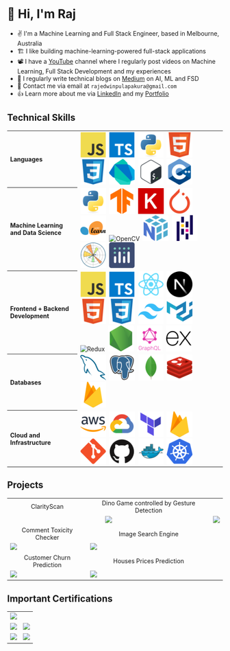 # 👋 Hi, I'm Raj

- ✌️ I'm a Machine Learning and Full Stack Engineer, based in Melbourne, Australia
- 🏗️ I like building machine-learning-powered full-stack applications
- 📽️ I have a [YouTube](https://www.youtube.com/@rajpulapakura9119) channel where I regularly post videos on Machine Learning, Full Stack Development and my experiences
- 📝 I regularly write technical blogs on [Medium](https://medium.com/@raj.pulapakura) on AI, ML and FSD 
- 📨 Contact me via email at `rajedwinpulapakura@gmail.com`
- 👍 Learn more about me via [LinkedIn](https://www.linkedin.com/in/rajpulapakura/) and my [Portfolio](https://www.rajpulapakura.com)

## Technical Skills

<table> 
  <tr>
    <th align="left">Languages</th>
    <td> 
      <img src="https://github.com/devicons/devicon/blob/master/icons/javascript/javascript-original.svg" title="JavaScript" alt="JavaScript" width="60" height="60"/>&nbsp;
      <img src="https://github.com/devicons/devicon/blob/master/icons/typescript/typescript-original.svg" title="TypeScript" alt="TypeScript" width="60" height="60"/>&nbsp;
        <img src="https://github.com/devicons/devicon/blob/master/icons/python/python-original.svg" title="Python3" alt="Python" width="60" height="60"/>&nbsp;
    <img src="https://github.com/devicons/devicon/blob/master/icons/html5/html5-original.svg" title="HTML" alt="HTML" width="60" height="60"/>&nbsp;
      <img src="https://github.com/devicons/devicon/blob/master/icons/css3/css3-original.svg" title="CSS" alt="CSS" width="60" height="60"/>&nbsp;
        <img src="https://github.com/devicons/devicon/blob/master/icons/dart/dart-original.svg" title="Dart" alt="Dart" width="60" height="60"/>&nbsp;
        <img src="https://github.com/devicons/devicon/blob/master/icons/bash/bash-original.svg" title="Bash" alt="Bash" width="60" height="60"/>&nbsp;
        <img src="https://github.com/devicons/devicon/blob/master/icons/cplusplus/cplusplus-original.svg" title="CSS" alt="CSS" width="60" height="60"/>&nbsp;
    </td>
  </tr>

  <tr>
    <th align="left">Machine Learning and Data Science</th>
    <td> 
      <img src="https://github.com/devicons/devicon/blob/master/icons/python/python-original.svg" title="Python" alt="Python" width="60" height="60"/>&nbsp;
      <img src="https://github.com/devicons/devicon/blob/master/icons/tensorflow/tensorflow-original.svg" title="TensorFlow" alt="TensorFlow" width="60" height="60"/>&nbsp;
      <img src="https://github.com/devicons/devicon/blob/master/icons/keras/keras-original.svg" title="Keras" alt="Keras" width="60" height="60"/>&nbsp;
      <img src="https://github.com/devicons/devicon/blob/master/icons/pytorch/pytorch-original.svg" title="PyTorch" alt="PyTorch" width="60" height="60"/>&nbsp;
      <img src="https://github.com/devicons/devicon/blob/master/icons/scikitlearn/scikitlearn-original.svg" title="Scikit-learn" alt="Scikit-learn" width="60" height="60"/>&nbsp;
      <img src="https://upload.wikimedia.org/wikipedia/commons/3/32/OpenCV_Logo_with_text_svg_version.svg" title="OpenCV" alt="OpenCV" width="60" height="60"/>&nbsp;
            <img src="https://github.com/devicons/devicon/blob/master/icons/numpy/numpy-original.svg" title="NumPy" alt="NumPy" width="60" height="60"/>&nbsp;
                  <img src="https://github.com/devicons/devicon/blob/master/icons/pandas/pandas-original.svg" title="Pandas" alt="Pandas" width="60" height="60"/>&nbsp;
                        <img src="https://github.com/devicons/devicon/blob/master/icons/matplotlib/matplotlib-original.svg" title="Matplotlib" alt="Matplotlib" width="60" height="60"/>&nbsp;
                        <img src="https://github.com/devicons/devicon/blob/master/icons/plotly/plotly-original.svg" title="Plotly" alt="Plotly" width="60" height="60"/>&nbsp;
    </td>
</tr>

<tr>
    <th align="left">Frontend + Backend Development</th>
    <td> 
      <img src="https://github.com/devicons/devicon/blob/master/icons/javascript/javascript-original.svg" title="JavaScript" alt="JavaScript" width="60" height="60"/>&nbsp;
      <img src="https://github.com/devicons/devicon/blob/master/icons/typescript/typescript-original.svg" title="TypeScript" alt="TypeScript" width="60" height="60"/>&nbsp;
      <img src="https://github.com/devicons/devicon/blob/master/icons/react/react-original.svg" title="React.js" alt="React.js" width="60" height="60"/>&nbsp;
      <img src="https://github.com/devicons/devicon/blob/master/icons/nextjs/nextjs-original.svg" title="Next.js" alt="Next.js" width="60" height="60"/>&nbsp;
      <img src="https://github.com/devicons/devicon/blob/master/icons/html5/html5-original.svg" title="HTML" alt="HTML" width="60" height="60"/>&nbsp;
      <img src="https://github.com/devicons/devicon/blob/master/icons/css3/css3-original.svg" title="CSS" alt="CSS" width="60" height="60"/>&nbsp;
      <img src="https://github.com/devicons/devicon/blob/master/icons/tailwindcss/tailwindcss-original.svg" title="Tailwind CSS" alt="Tailwind CSS" width="60" height="60"/>&nbsp;
      <img src="https://github.com/devicons/devicon/blob/master/icons/materialui/materialui-original.svg" title="Material UI" alt="Material UI" width="60" height="60"/>&nbsp;
      <img src="https://redux.js.org/img/redux.svg" title="Redux" alt="Redux" width="60" height="60"/>&nbsp;
      <img src="https://github.com/devicons/devicon/blob/master/icons/nodejs/nodejs-original.svg" title="Node.js" alt="Node.js" width="60" height="60"/>&nbsp;
      <img src="https://github.com/devicons/devicon/blob/master/icons/graphql/graphql-plain-wordmark.svg" title="GraphQL" alt="GraphQL" width="60" height="60"/>&nbsp;
      <img src="https://github.com/devicons/devicon/blob/master/icons/express/express-original.svg" title="Express.js" alt="Express.js" width="60" height="60"/>&nbsp;
    </td>
</tr>

<tr>
    <th align="left">Databases</th>
    <td> 
      <img src="https://github.com/devicons/devicon/blob/master/icons/mysql/mysql-original.svg" title="MySQL" alt="MySQL" width="60" height="60"/>&nbsp;
      <img src="https://github.com/devicons/devicon/blob/master/icons/postgresql/postgresql-original.svg" title="PostgreSQL" alt="PostgreSQL" width="60" height="60"/>&nbsp;
      <img src="https://github.com/devicons/devicon/blob/master/icons/mongodb/mongodb-original.svg" title="MongoDB" alt="MongoDB" width="60" height="60"/>&nbsp;
      <img src="https://github.com/devicons/devicon/blob/master/icons/redis/redis-original.svg" title="Redis" alt="Redis" width="60" height="60"/>&nbsp;
      <img src="https://github.com/devicons/devicon/blob/master/icons/firebase/firebase-original.svg" title="Firebase" alt="Firebase" width="60" height="60"/>&nbsp;
    </td>
</tr>

<tr>
    <th align="left">Cloud and Infrastructure</th>
    <td> 
      <img src="https://github.com/devicons/devicon/blob/master/icons/amazonwebservices/amazonwebservices-original-wordmark.svg" title="AWS" alt="AWS" width="60" height="60"/>&nbsp;
      <img src="https://github.com/devicons/devicon/blob/master/icons/googlecloud/googlecloud-original.svg" title="Google Cloud" alt="Google Cloud" width="60" height="60"/>&nbsp;
      <img src="https://github.com/devicons/devicon/blob/master/icons/terraform/terraform-original.svg" title="Terraform" alt="Terraform" width="60" height="60"/>&nbsp;
<img src="https://github.com/devicons/devicon/blob/master/icons/firebase/firebase-original.svg" title="Firebase" alt="Firebase" width="60" height="60"/>&nbsp;
      <img src="https://github.com/devicons/devicon/blob/master/icons/git/git-original.svg" title="Git" alt="Git" width="60" height="60"/>&nbsp;
      <img src="https://github.com/devicons/devicon/blob/master/icons/github/github-original.svg" title="GitHub" alt="GitHub" width="60" height="60"/>&nbsp;
      <img src="https://github.com/devicons/devicon/blob/master/icons/docker/docker-original.svg" title="Docker" alt="Docker" width="60" height="60"/>&nbsp;
      <img src="https://github.com/devicons/devicon/blob/master/icons/kubernetes/kubernetes-plain.svg" title="Kubernetes" alt="Kubernetes" width="60" height="60"/>&nbsp;
    </td>
</tr>

</table>
      
  
## Projects

<table border="0">
 <tr>
    <td align="center">ClarityScan</td>
    <td align="center">Dino Game controlled by Gesture Detection</td>
 </tr>
 <tr>
    <td colspan="2" align="center"><img src="https://github.com/raj-pulapakura/ClarityScan/assets/87762282/e56b9135-0c65-42d7-910c-a7bc4ead6615" /></td>
    <td colspan="2" align="center"><img src="https://github.com/raj-pulapakura/raj-pulapakura/assets/87762282/8939495e-86cf-4e88-b648-01fbad891a27" /></td>
 </tr>
   <tr>
    <td align="center">Comment Toxicity Checker</td>
    <td align="center">Image Search Engine</td>
 </tr>
 <tr>
    <td><img src="https://github.com/raj-pulapakura/raj-pulapakura/assets/87762282/5913fe56-4c8e-4e69-8b44-ffe6281f4353" /></td>
    <td><img src="https://github.com/raj-pulapakura/raj-pulapakura/assets/87762282/d9fa78ec-b307-4522-876d-d9062c65f772" /></td>
 </tr>
 <tr>
    <td align="center">Customer Churn Prediction</td>
    <td align="center">Houses Prices Prediction</td>
 </tr>
 <tr>
    <td><img src="https://github.com/raj-pulapakura/raj-pulapakura/assets/87762282/b9da2432-cea5-4a55-ad0f-dca974ada9bd" /></td>
    <td><img src="https://github.com/raj-pulapakura/raj-pulapakura/assets/87762282/33c57bf8-5d36-4e0b-a121-79617b22bd51" /></td>
 </tr>
</table>

## Important Certifications

<table border="0">
 <tr>
    <td colspan="2"><img src="https://github.com/raj-pulapakura/raj-pulapakura/assets/87762282/acc1e709-2566-497c-a554-1fa04a3dc305" /></td>
 </tr>
 <tr>
    <td><img src="https://github.com/raj-pulapakura/raj-pulapakura/assets/87762282/1b56d620-ac64-4811-b05e-f3af8cd6817e" /></td>
    <td><img src="https://github.com/raj-pulapakura/raj-pulapakura/assets/87762282/3ffa23ce-d7da-4206-b3c8-37dd603592e0" /></td>
 </tr>
 <tr>
    <td><img src="https://github.com/raj-pulapakura/raj-pulapakura/assets/87762282/dde0dfb6-eb30-4bf8-98a7-406c23feb198" /></td>
    <td><img src="https://github.com/raj-pulapakura/raj-pulapakura/assets/87762282/da578d6e-626f-417c-a030-8c4f03028030" /></td>
 </tr>
</table>
